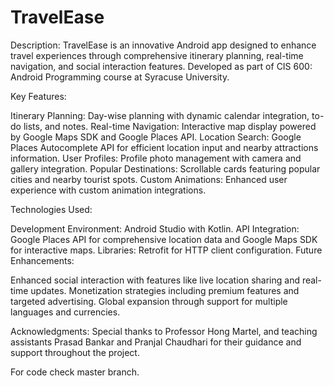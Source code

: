 # TravelEase
Description:
TravelEase is an innovative Android app designed to enhance travel experiences through comprehensive itinerary planning, real-time navigation, and social interaction features. Developed as part of CIS 600: Android Programming course at Syracuse University.

Key Features:

Itinerary Planning: Day-wise planning with dynamic calendar integration, to-do lists, and notes.
Real-time Navigation: Interactive map display powered by Google Maps SDK and Google Places API.
Location Search: Google Places Autocomplete API for efficient location input and nearby attractions information.
User Profiles: Profile photo management with camera and gallery integration.
Popular Destinations: Scrollable cards featuring popular cities and nearby tourist spots.
Custom Animations: Enhanced user experience with custom animation integrations.

Technologies Used:

Development Environment: Android Studio with Kotlin.
API Integration: Google Places API for comprehensive location data and Google Maps SDK for interactive maps.
Libraries: Retrofit for HTTP client configuration.
Future Enhancements:

Enhanced social interaction with features like live location sharing and real-time updates.
Monetization strategies including premium features and targeted advertising.
Global expansion through support for multiple languages and currencies.

Acknowledgments:
Special thanks to Professor Hong Martel, and teaching assistants Prasad Bankar and Pranjal Chaudhari for their guidance and support throughout the project.



For code check master branch.
